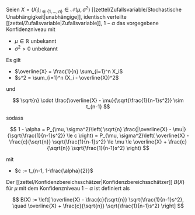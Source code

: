 Seien $X = (X_i)_{i \in \{ 1, \dots, n \}} \in \mathcal{N}(\mu, \sigma^2)$ [[zettel/Zufallsvariable/Stochastische Unabhängigkeit|unabhängige]], identisch verteilte [[zettel/Zufallsvariable|Zufallsvariable]], $1-\alpha$ das vorgegebene Konfidenzniveau mit
- $\mu \in \mathbb{R}$ unbekannt
- $\sigma^2 \gt 0$ unbekannt

Es gilt
- $\overline{X} = \frac{1}{n} \sum_{i=1}^n X_i$
- $s^2 = \sum_{i=1}^n (X_i - \overline{X})^2$

und

$$
	\sqrt{n} \cdot \frac{\overline{X} - \mu}{\sqrt{\frac{1}{n-1}s^2}} \sim t_{n-1}
$$

sodass

$$
	1 - \alpha = P_{\mu, \sigma^2}\left( \sqrt{n} \frac{|\overline{X} - \mu|}{\sqrt{\frac{1}{n-1}s^2}} \le c \right) = P_{\mu, \sigma^2}\left( \overline{X} - \frac{c}{\sqrt{n}} \sqrt{\frac{1}{n-1}s^2} \le \mu \le \overline{X} + \frac{c}{\sqrt{n}} \sqrt{\frac{1}{n-1}s^2} \right)
$$

mit
- $c := t_{n-1, 1-\frac{\alpha}{2}}$

Der [[zettel/Konfidenzbereichsschätzer|Konfidenzbereichsschätzer]] $B(X)$ für $\mu$ mit dem Konfidenzniveau $1-\alpha$ ist definiert als

$$
	B(X) := \left[ \overline{X} - \frac{c}{\sqrt{n}} \sqrt{\frac{1}{n-1}s^2}, \quad \overline{X} + \frac{c}{\sqrt{n}} \sqrt{\frac{1}{n-1}s^2} \right]
$$